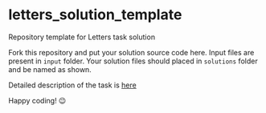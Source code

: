 # letters_solution_template
Repository template for Letters task solution

Fork this repository and put your solution source code here.
Input files are present in `input` folder. Your solution files should placed in `solutions` folder and be named as shown.

Detailed description of the task is [here](https://betterhire.me/tasks/LETTERS/description)

Happy coding! 😉
